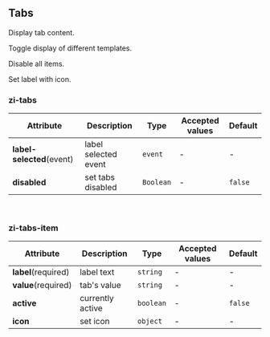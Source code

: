 ## Tabs

Display tab content.

<ex-code name="ex-tabs-basic">

Toggle display of different templates.

</ex-code>

<ex-code name="ex-tabs-disabled">

Disable all items.

</ex-code>

<ex-code name="ex-tabs-icon">

Set label with icon.

</ex-code>

<ex-footer edit-link="https://github.com/geist-org/vue/edit/master/docs/en-us/components/tabs.md">

<h3>zi-tabs</h3>

| Attribute                 | Description          | Type      | Accepted values | Default |
| ------------------------- | -------------------- | --------- | --------------- | ------- |
| **label-selected**(event) | label selected event | `event`   | -               | -       |
| **disabled**              | set tabs disabled    | `Boolean` | -               | `false` |

<br/>

<h3>zi-tabs-item</h3>

| Attribute           | Description      | Type      | Accepted values | Default |
| ------------------- | ---------------- | --------- | --------------- | ------- |
| **label**(required) | label text       | `string`  | -               | -       |
| **value**(required) | tab's value      | `string`  | -               | -       |
| **active**          | currently active | `boolean` | -               | `false` |
| **icon**            | set icon         | `object` | -               | -       |

</ex-footer>
